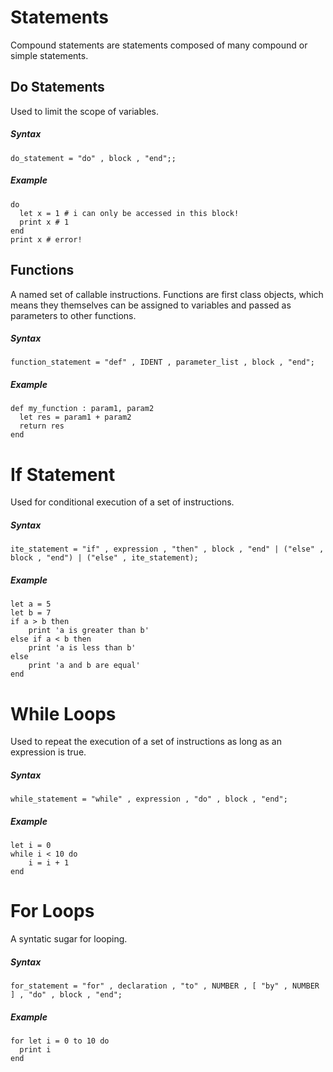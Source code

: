 # Statements

Compound statements are statements composed of many compound or
simple statements.

## Do Statements
Used to limit the scope of variables.

##### Syntax
```
do_statement = "do" , block , "end";;
```

##### Example
```emerald
do
  let x = 1 # i can only be accessed in this block!
  print x # 1
end
print x # error!
```

## Functions
A named set of callable instructions. Functions are first class objects, which means
they themselves can be assigned to variables and passed as parameters to other functions.

##### Syntax
```
function_statement = "def" , IDENT , parameter_list , block , "end";
```

##### Example
```emerald
def my_function : param1, param2
  let res = param1 + param2
  return res
end
```

# If Statement
Used for conditional execution of a set of instructions.

##### Syntax
```
ite_statement = "if" , expression , "then" , block , "end" | ("else" , block , "end") | ("else" , ite_statement);
```

##### Example
```emerald
let a = 5
let b = 7
if a > b then
    print 'a is greater than b'
else if a < b then
    print 'a is less than b'
else
    print 'a and b are equal'
end
```

# While Loops
Used to repeat the execution of a set of instructions as long as an expression is true.

##### Syntax
```
while_statement = "while" , expression , "do" , block , "end";
```

##### Example
```emerald
let i = 0
while i < 10 do
    i = i + 1
end
```

# For Loops
A syntatic sugar for looping.

##### Syntax
```
for_statement = "for" , declaration , "to" , NUMBER , [ "by" , NUMBER ] , "do" , block , "end";
```

##### Example
```emerald
for let i = 0 to 10 do
  print i
end
```

